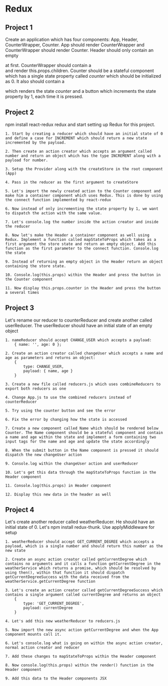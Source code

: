 # Redux

## Project 1
Create an application which has four components: App, Header, CounterWrapper, Counter. App should render CounterWrapper and CounterWrapper should render Counter. Header should only contain an empty <nav></nav> at first. CounterWrapper should contain a <div class="container"></div> and render this.props.children. Counter should be a stateful component which has a single state property called _counter_ which should be initialized as 0. It also should contain a <p></p> which renders the state _counter_ and a button which increments the state property by 1, each time it is pressed.

## Project 2

npm install react-redux redux and start setting up Redux for this project.

    1. Start by creating a reducer which should have an initial state of 0 and define a case for INCREMENT which should return a new state incremented by the payload.

    2. Then create an action creator which accepts an argument called number and return an object which has the type INCREMENT along with a payload for number.

    3. Setup the Provider along with the createStore in the root component (App)

    4. Pass in the reducer as the first argument to createStore

    5. Let's import the newly created action to the Counter component and make him a container component which uses Redux. This is done by using the connect function implemented by react-redux

    6. Now instead of only incrementing the state property by 1, we want to dispatch the action with the same value.

    7. Let's console.log the number inside the action creator and inside the reducer

    8. Now let's make the Header a container component as well using Redux. Implement a function called mapStateToProps which takes as a first argument the store state and return an empty object. Add this function as the first parameter to the connect function. Console.log the state

    9. Instead of returning an empty object in the Header return an object containing the store state.

    10. Console.log(this.props) within the Header and press the button in the Counter component

    11. Now display this.props.counter in the Header and press the button a several times

## Project 3
Let's rename our reducer to counterReducer and create another called userReducer. The userReducer should have an initial state of an empty object

    1. nameReducer should accept CHANGE_USER which accepts a payload:
        { name: '', age: 0 };

    2. Create an action creator called changeUser which accepts a name and age as parameters and returns an object:
        {
            type: CHANGE_USER,
            payload: { name, age }
        }

    3. Create a new file called reducers.js which uses combineReducers to export both reducers as one

    4. Change App.js to use the combined reducers instead of counterReducer

    5. Try using the counter button and see the error

    6. Fix the error by changing how the state is accessed

    7. Create a new component called Name which should be rendered below Counter. The Name component should be a stateful component and contain a name and age within the state and implement a form containing two input tags for the name and age and update the state accordingly

    8. When the submit button in the Name component is pressed it should dispatch the new changeUser action

    9. Console.log within the changeUser action and userReducer

    10. Let's get this data through the mapStateToProps function in the Header component

    11. Console.log(this.props) in Header component

    12. Display this new data in the header as well

## Project 4
Let's create another reducer called weatherReducer. He should have an initial state of 0. Let's npm install redux-thunk. Use applyMiddleware for setup

    1. weatherReducer should accept GET_CURRENT_DEGREE which accepts a payload, which is a single number and should return this number as the new state

    2. Create an async action creator called getCurrentDegree which contains no arguments and it calls a function getCurrentDegree in the weatherService which returns a promise, which should be resolved by using then(), within that function it should dispatch getCurrentDegreeSuccess with the data received from the weatherService.getCurrentDegree function

    3. Let's create an action creator called getCurrentDegreeSuccess which contains a single argument called currentDegree and returns an object
        {
            type: 'GET_CURRENT_DEGREE',
            payload: currentDegree
        }

    4. Let's add this new weatherReducer to reducers.js

    5. Now import the new async action getCurrentDegree and when the App component mounts call it.

    6. Let's console.log what is going on within the async action creator, normal action creator and reducer

    7. Add these changes to mapStateToProps within the Header component

    8. Now console.log(this.props) within the render() function in the Header component

    9. Add this data to the Header components JSX
